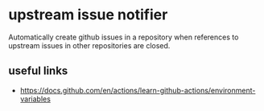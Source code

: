 # upstream issue notifier

Automatically create github issues in a repository when references to
upstream issues in other repositories are closed.


## useful links

- https://docs.github.com/en/actions/learn-github-actions/environment-variables
